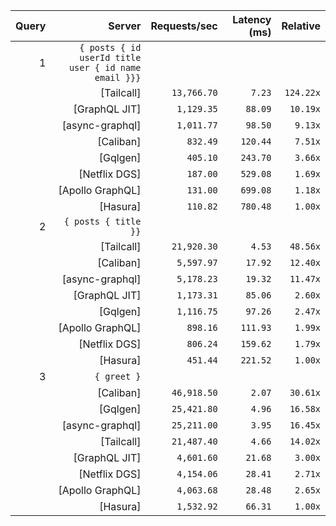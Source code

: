 <!-- PERFORMANCE_RESULTS_START -->

| Query | Server | Requests/sec | Latency (ms) | Relative |
|-------:|--------:|--------------:|--------------:|---------:|
| 1 | `{ posts { id userId title user { id name email }}}` |
|| [Tailcall] | `13,766.70` | `7.23` | `124.22x` |
|| [GraphQL JIT] | `1,129.35` | `88.09` | `10.19x` |
|| [async-graphql] | `1,011.77` | `98.50` | `9.13x` |
|| [Caliban] | `832.49` | `120.44` | `7.51x` |
|| [Gqlgen] | `405.10` | `243.70` | `3.66x` |
|| [Netflix DGS] | `187.00` | `529.08` | `1.69x` |
|| [Apollo GraphQL] | `131.00` | `699.08` | `1.18x` |
|| [Hasura] | `110.82` | `780.48` | `1.00x` |
| 2 | `{ posts { title }}` |
|| [Tailcall] | `21,920.30` | `4.53` | `48.56x` |
|| [Caliban] | `5,597.97` | `17.92` | `12.40x` |
|| [async-graphql] | `5,178.23` | `19.32` | `11.47x` |
|| [GraphQL JIT] | `1,173.31` | `85.06` | `2.60x` |
|| [Gqlgen] | `1,116.75` | `97.26` | `2.47x` |
|| [Apollo GraphQL] | `898.16` | `111.93` | `1.99x` |
|| [Netflix DGS] | `806.24` | `159.62` | `1.79x` |
|| [Hasura] | `451.44` | `221.52` | `1.00x` |
| 3 | `{ greet }` |
|| [Caliban] | `46,918.50` | `2.07` | `30.61x` |
|| [Gqlgen] | `25,421.80` | `4.96` | `16.58x` |
|| [async-graphql] | `25,211.00` | `3.95` | `16.45x` |
|| [Tailcall] | `21,487.40` | `4.66` | `14.02x` |
|| [GraphQL JIT] | `4,601.60` | `21.68` | `3.00x` |
|| [Netflix DGS] | `4,154.06` | `28.41` | `2.71x` |
|| [Apollo GraphQL] | `4,063.68` | `28.48` | `2.65x` |
|| [Hasura] | `1,532.92` | `66.31` | `1.00x` |

<!-- PERFORMANCE_RESULTS_END -->
